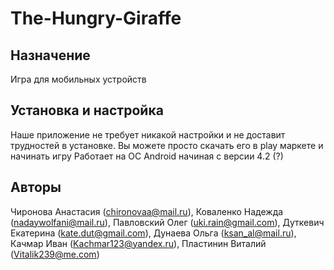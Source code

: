 # The-Hungry-Giraffe
Назначение
-----------
Игра для мобильных устройств

Установка и настройка
---------------------
Наше приложение не требует никакой настройки и не доставит трудностей в установке. Вы можете просто 
скачать его в play маркете и начинать игру
Работает на ОС Android начиная с версии 4.2 (?)

Авторы
------
Чиронова Анастасия (chironovaa@mail.ru),
Коваленко Надежда (nadaywolfani@mail.ru),
Павловский Олег (uki.rain@gmail.com),
Дуткевич Екатерина (kate.dut@gmail.com),
Дунаева Ольга (ksan_al@mail.ru),
Качмар Иван (Kachmar123@yandex.ru),
Пластинин Виталий (Vitalik239@me.com)
